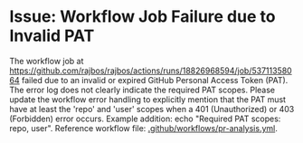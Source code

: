 # Issue: Workflow Job Failure due to Invalid PAT

The workflow job at https://github.com/rajbos/rajbos/actions/runs/18826968594/job/53711358064 failed due to an invalid or expired GitHub Personal Access Token (PAT). The error log does not clearly indicate the required PAT scopes. Please update the workflow error handling to explicitly mention that the PAT must have at least the 'repo' and 'user' scopes when a 401 (Unauthorized) or 403 (Forbidden) error occurs. Example addition: echo "Required PAT scopes: repo, user". Reference workflow file: [.github/workflows/pr-analysis.yml](ref:aff19e76203dd165831f175873bc2b07e1618978).